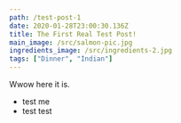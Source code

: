 ```yaml
---
path: /test-post-1
date: 2020-01-28T23:00:30.136Z
title: The First Real Test Post!
main_image: /src/salmon-pic.jpg
ingredients_image: /src/ingredients-2.jpg
tags: ["Dinner", "Indian"]
---
```


Wwow here it is.

- test me
- test test
